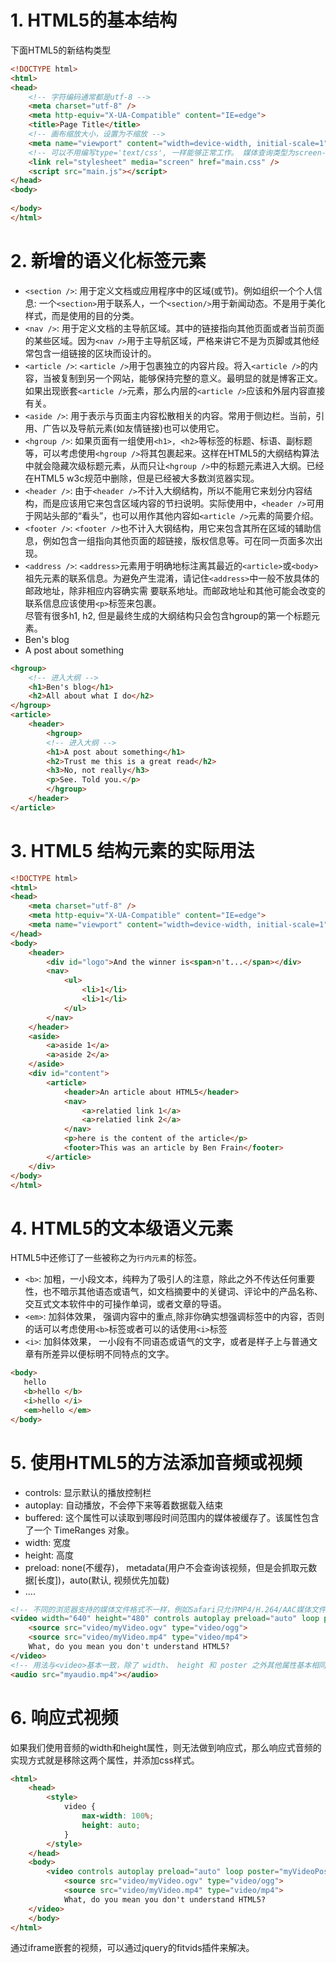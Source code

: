 # 1. HTML5的基本结构
下面HTML5的新结构类型
```html
<!DOCTYPE html>
<html>
<head>
    <!-- 字符编码通常都是utf-8 -->
    <meta charset="utf-8" />
    <meta http-equiv="X-UA-Compatible" content="IE=edge">
    <title>Page Title</title>
    <!-- 画布缩放大小，设置为不缩放 -->
    <meta name="viewport" content="width=device-width, initial-scale=1">
    <!-- 可以不用编写type='text/css', 一样能够正常工作。 媒体查询类型为screen-->
    <link rel="stylesheet" media="screen" href="main.css" />
    <script src="main.js"></script>
</head>
<body>
    
</body>
</html>
```
# 2. 新增的语义化标签元素
- `<section />`: 用于定义文档或应用程序中的区域(或节)。例如组织一个个人信息: 一个`<section>`用于联系人，一个`<section/>`用于新闻动态。不是用于美化样式，而是使用的目的分类。
- `<nav />`: 用于定义文档的主导航区域。其中的链接指向其他页面或者当前页面的某些区域。因为`<nav />`用于主导航区域，严格来讲它不是为页脚或其他经常包含一组链接的区块而设计的。
- `<article />`: `<article />`用于包裹独立的内容片段。将入`<article />`的内容，当被复制到另一个网站，能够保持完整的意义。最明显的就是博客正文。如果出现嵌套`<article />`元素，那么内层的`<article />`应该和外层内容直接有关。
- `<aside />`: 用于表示与页面主内容松散相关的内容。常用于侧边栏。当前，引用、广告以及导航元素(如友情链接)也可以使用它。
- `<hgroup />`: 如果页面有一组使用`<h1>, <h2>`等标签的标题、标语、副标题等，可以考虑使用`<hgroup />`将其包裹起来。这样在HTML5的大纲结构算法中就会隐藏次级标题元素，从而只让`<hgroup />`中的标题元素进入大纲。已经在HTML5 w3c规范中删除，但是已经被大多数浏览器实现。
- `<header />`: 由于`<header />`不计入大纲结构，所以不能用它来划分内容结构，而是应该用它来包含区域内容的节扫说明。实际使用中，`<header />`可用于网站头部的“看头”，也可以用作其他内容如`<article />`元素的简要介绍。
- `<footer />`: `<footer />`也不计入大钢结构，用它来包含其所在区域的辅助信息，例如包含一组指向其他页面的超链接，版权信息等。可在同一页面多次出现。
- `<address />`: `<address>`元素用于明确地标注离其最近的`<article>`或`<body>`祖先元素的联系信息。为避免产生混淆，请记住`<address>`中一般不放具体的邮政地址，除非相应内容确实需
要联系地址。而邮政地址和其他可能会改变的联系信息应该使用`<p>`标签来包裹。<br>
尽管有很多h1, h2, 但是最终生成的大纲结构只会包含hgroup的第一个标题元素。
- Ben's blog
- A post about something
```html
<hgroup>
    <!-- 进入大纲 -->
    <h1>Ben's blog</h1>
    <h2>All about what I do</h2>
</hgroup>
<article>
    <header>
        <hgroup>
        <!-- 进入大纲 -->
        <h1>A post about something</h1> 
        <h2>Trust me this is a great read</h2>
        <h3>No, not really</h3>
        <p>See. Told you.</p>
        </hgroup>
    </header>
</article>
```
# 3. HTML5 结构元素的实际用法
```html
<!DOCTYPE html>
<html>
<head>
    <meta charset="utf-8" />
    <meta http-equiv="X-UA-Compatible" content="IE=edge">
    <meta name="viewport" content="width=device-width, initial-scale=1">
</head>
<body>
    <header>
        <div id="logo">And the winner is<span>n't...</span></div>
        <nav>
            <ul>
                <li>1</li>
                <li>1</li>
            </ul>
        </nav>
    </header>
    <aside>
        <a>aside 1</a>
        <a>aside 2</a>
    </aside>
    <div id="content">
        <article>
            <header>An article about HTML5</header>
            <nav>
                <a>relatied link 1</a>
                <a>relatied link 2</a>
            </nav>
            <p>here is the content of the article</p>
            <footer>This was an article by Ben Frain</footer>
        </article>
    </div>
</body>
</html>
```
# 4. HTML5的文本级语义元素
HTML5中还修订了一些被称之为`行内元素`的标签。
- `<b>`: 加粗，一小段文本，纯粹为了吸引人的注意，除此之外不传达任何重要性，也不暗示其他语态或语气，如文档摘要中的关键词、评论中的产品名称、交互式文本软件中的可操作单词，或者文章的导语。
- `<em>`: 加斜体效果， 强调内容中的重点,除非你确实想强调标签中的内容，否则的话可以考虑使用`<b>`标签或者可以的话使用`<i>`标签
- `<i>`: 加斜体效果， 一小段有不同语态或语气的文字，或者是样子上与普通文章有所差异以便标明不同特点的文字。
```html
<body>
   hello
   <b>hello </b>
   <i>hello </i>
   <em>hello </em>
</body>
```
# 5. 使用HTML5的方法添加音频或视频
- controls: 显示默认的播放控制栏
- autoplay: 自动播放，不会停下来等着数据载入结束
- buffered: 这个属性可以读取到哪段时间范围内的媒体被缓存了。该属性包含了一个 TimeRanges 对象。
- width: 宽度
- height: 高度
- preload: none(不缓存)， metadata(用户不会查询该视频，但是会抓取元数据[长度])，auto(默认, 视频优先加载)
- ....
```html
<!-- 不同的浏览器支持的媒体文件格式不一样，例如Safari只允许MP4/H.264/AAC媒体文件，Firefox，Opera则只支持Ogg和WebM。因此需要如下方式编写 -->
<video width="640" height="480" controls autoplay preload="auto" loop poster="myVideoPoster.jpg">
    <source src="video/myVideo.ogv" type="video/ogg">
    <source src="video/myVideo.mp4" type="video/mp4">
    What, do you mean you don't understand HTML5?
</video>
<!-- 用法与<video>基本一致，除了 width、 height 和 poster 之外其他属性基本相同。 -->
<audio src="myaudio.mp4"></audio>
```
# 6. 响应式视频
如果我们使用音频的width和height属性，则无法做到响应式，那么响应式音频的实现方式就是移除这两个属性，并添加css样式。
```html
<html>
    <head>
        <style>
            video {
                max-width: 100%;
                height: auto;
            }
        </style>
    </head>
    <body>
        <video controls autoplay preload="auto" loop poster="myVideoPoster.jpg">
            <source src="video/myVideo.ogv" type="video/ogg">
            <source src="video/myVideo.mp4" type="video/mp4">
            What, do you mean you don't understand HTML5?
    </video>
    </body>
</html>
```
通过iframe嵌套的视频，可以通过jquery的fitvids插件来解决。